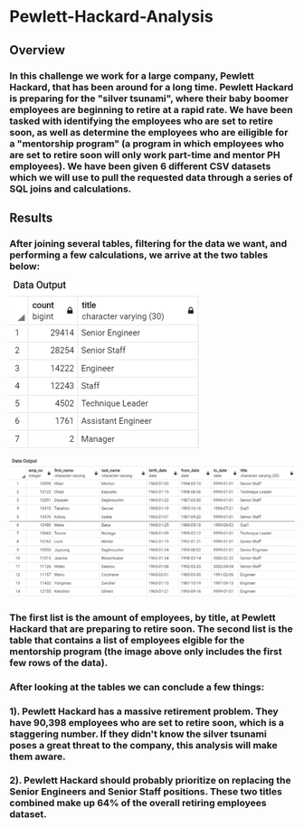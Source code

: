 # Pewlett-Hackard-Analysis

## Overview

### In this challenge we work for a large company, Pewlett Hackard, that has been around for a long time. Pewlett Hackard is preparing for the "silver tsunami", where their baby boomer employees are beginning to retire at a rapid rate. We have been tasked with identifying the employees who are set to retire soon, as well as determine the employees who are eiligible for a "mentorship program" (a program in which employees who are set to retire soon will only work part-time and mentor PH employees). We have been given 6 different CSV datasets which we will use to pull the requested data through a series of SQL joins and calculations.

## Results

### After joining several tables, filtering for the data we want, and performing a few calculations, we arrive at the two tables below:
![](https://github.com/christianhargett/Pewlett-Hackard-Analysis/blob/master/Retiring_titles.png)

![](https://github.com/christianhargett/Pewlett-Hackard-Analysis/blob/master/Mentorship_Eligibility.png)

### The first list is the amount of employees, by title, at Pewlett Hackard that are preparing to retire soon. The second list is the table that contains a list of employees elgible for the mentorship program (the image above only includes the first few rows of the data).

### After looking at the tables we can conclude a few things:

### 1). Pewlett Hackard has a massive retirement problem. They have 90,398 employees who are set to retire soon, which is a staggering number. If they didn't know the silver tsunami poses a great threat to the company, this analysis will make them aware.

### 2). Pewlett Hackard should probably prioritize on replacing the Senior Engineers and Senior Staff positions. These two titles combined make up 64% of the overall retiring employees dataset. 

